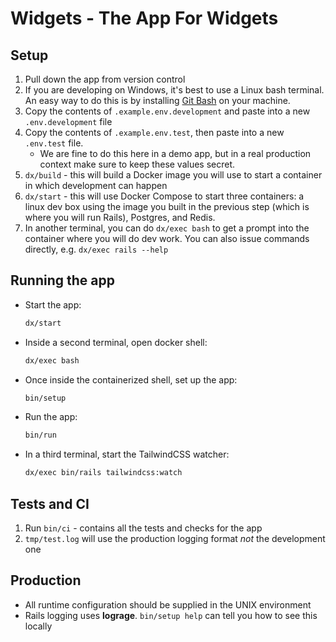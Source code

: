# Widgets - The App For Widgets

## Setup

1. Pull down the app from version control
2. If you are developing on Windows, it's best to use a Linux bash terminal. An easy way to do this is by installing [Git Bash](https://gitforwindows.org/) on your machine.
3. Copy the contents of `.example.env.development` and paste into a new `.env.development` file
4. Copy the contents of `.example.env.test`, then paste into a new `.env.test` file.
   - We are fine to do this here in a demo app, but in a real production context make sure to keep these values secret.
5. `dx/build` - this will build a Docker image you will use to start a container in which development can happen
6. `dx/start` - this will use Docker Compose to start three containers: a linux dev box using the image you built in the previous step (which is where you will run Rails), Postgres, and Redis.
7. In another terminal, you can do `dx/exec bash` to get a prompt into the container where you will do dev work. You can also issue commands directly, e.g. `dx/exec rails --help`

## Running the app

- Start the app:

  ```bash
  dx/start
  ```

- Inside a second terminal, open docker shell:

  ```bash
  dx/exec bash
  ```

- Once inside the containerized shell, set up the app:

  ```bash
  bin/setup
  ```

- Run the app:

  ```bash
  bin/run
  ```

- In a third terminal, start the TailwindCSS watcher:

  ```bash
  dx/exec bin/rails tailwindcss:watch
  ```

## Tests and CI

1. Run `bin/ci` - contains all the tests and checks for the app
2. `tmp/test.log` will use the production logging format _not_ the development one

## Production

- All runtime configuration should be supplied in the UNIX environment
- Rails logging uses **lograge**. `bin/setup help` can tell you how to see this locally
